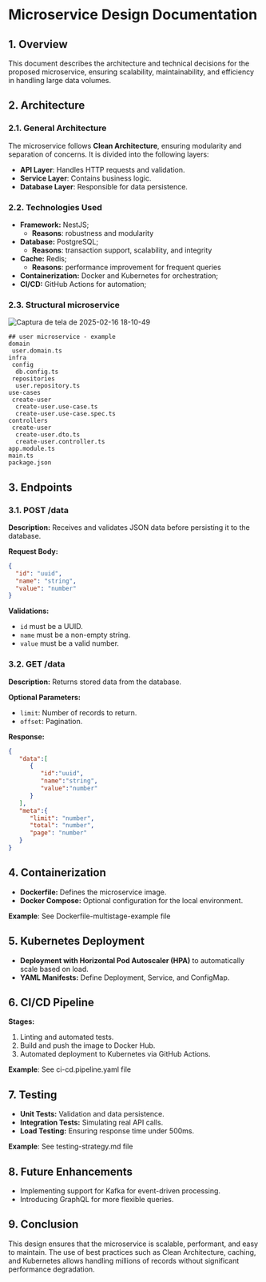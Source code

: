 # Microservice Design Documentation

## 1. Overview

This document describes the architecture and technical decisions for the proposed microservice, ensuring scalability, maintainability, and efficiency in handling large data volumes.

## 2. Architecture

### 2.1. General Architecture

The microservice follows **Clean Architecture**, ensuring modularity and separation of concerns. It is divided into the following layers:

- **API Layer**: Handles HTTP requests and validation.
- **Service Layer**: Contains business logic.
- **Database Layer**: Responsible for data persistence.

### 2.2. Technologies Used

- **Framework:** NestJS;
    - **Reasons**: robustness and modularity
- **Database:** PostgreSQL;
    - **Reasons**: transaction support, scalability, and integrity
- **Cache:** Redis;
    - **Reasons**: performance improvement for frequent queries
- **Containerization:** Docker and Kubernetes for orchestration;
- **CI/CD:** GitHub Actions for automation;

### 2.3. Structural microservice
![Captura de tela de 2025-02-16 18-10-49](https://github.com/user-attachments/assets/0ec9020a-e829-499a-bd97-2c273abf033e)

```
## user microservice - example
domain
 user.domain.ts
infra
 config
  db.config.ts
 repositories
  user.repository.ts
use-cases
 create-user
  create-user.use-case.ts
  create-user.use-case.spec.ts
controllers
 create-user
  create-user.dto.ts
  create-user.controller.ts
app.module.ts
main.ts
package.json
```

## 3. Endpoints

### 3.1. POST /data

**Description:** Receives and validates JSON data before persisting it to the database.

**Request Body:**

```json
{
  "id": "uuid",
  "name": "string",
  "value": "number"
}
```

**Validations:**

- `id` must be a UUID.
- `name` must be a non-empty string.
- `value` must be a valid number.

### 3.2. GET /data

**Description:** Returns stored data from the database.

**Optional Parameters:**

- `limit`: Number of records to return.
- `offset`: Pagination.

**Response:**

```json
{
   "data":[
      {
         "id":"uuid",
         "name":"string",
         "value":"number"
      }
   ],
   "meta":{
      "limit": "number",
      "total": "number",
      "page": "number"
   }
}
```

## 4. Containerization

- **Dockerfile:** Defines the microservice image.
- **Docker Compose:** Optional configuration for the local environment.
  
**Example**: See Dockerfile-multistage-example file

## 5. Kubernetes Deployment

- **Deployment with Horizontal Pod Autoscaler (HPA)** to automatically scale based on load.
- **YAML Manifests:** Define Deployment, Service, and ConfigMap.

## 6. CI/CD Pipeline

**Stages:**

1. Linting and automated tests.
2. Build and push the image to Docker Hub.
3. Automated deployment to Kubernetes via GitHub Actions.

**Example**: See ci-cd.pipeline.yaml file

## 7. Testing

- **Unit Tests:** Validation and data persistence.
- **Integration Tests:** Simulating real API calls.
- **Load Testing:** Ensuring response time under 500ms.

**Example**: See testing-strategy.md file

## 8. Future Enhancements

- Implementing support for Kafka for event-driven processing.
- Introducing GraphQL for more flexible queries.

## 9. Conclusion

This design ensures that the microservice is scalable, performant, and easy to maintain. The use of best practices such as Clean Architecture, caching, and Kubernetes allows handling millions of records without significant performance degradation.
